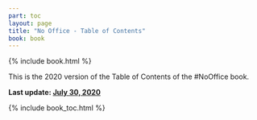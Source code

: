```yaml
---
part: toc
layout: page
title: "No Office - Table of Contents"
book: book
---
```


{% include book.html %}

This is the 2020 version of the Table of Contents of the #NoOffice book.

**Last update: [July 30, 2020](/chapter6)**

{% include book_toc.html %}